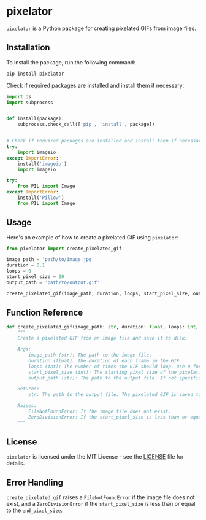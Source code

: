 # pixelator

`pixelator` is a Python package for creating pixelated GIFs from image files.

## Installation

To install the package, run the following command:

```markdown
pip install pixelator
```
Check if required packages are installed and install them if necessary:

```python
import os
import subprocess


def install(package):
    subprocess.check_call(['pip', 'install', package])


# Check if required packages are installed and install them if necessary
try:
    import imageio
except ImportError:
    install('imageio')
    import imageio

try:
    from PIL import Image
except ImportError:
    install('Pillow')
    from PIL import Image
```

## Usage
Here's an example of how to create a pixelated GIF using `pixelator`:

```python
from pixelator import create_pixelated_gif

image_path = 'path/to/image.jpg'
duration = 0.1
loops = 0
start_pixel_size = 20
output_path = 'path/to/output.gif'

create_pixelated_gif(image_path, duration, loops, start_pixel_size, output_path)
```

## Function Reference
```python
def create_pixelated_gif(image_path: str, duration: float, loops: int, start_pixel_size: int = 20, output_path: str = '') -> str:
    """
    Create a pixelated GIF from an image file and save it to disk.

    Args:
        image_path (str): The path to the image file.
        duration (float): The duration of each frame in the GIF.
        loops (int): The number of times the GIF should loop. Use 0 for infinite loops.
        start_pixel_size (int): The starting pixel size of the pixelation effect. Default is 20.
        output_path (str): The path to the output file. If not specified, the GIF will be saved to the root directory.

    Returns:
        str: The path to the output file. The pixelated GIF is saved to disk.

    Raises:
        FileNotFoundError: If the image file does not exist.
        ZeroDivisionError: If the start_pixel_size is less than or equal to the end_pixel_size.
    """
```

## License

`pixelator` is licensed under the MIT License - see the [LICENSE](LICENSE) file for details.

## Error Handling

`create_pixelated_gif` raises a `FileNotFoundError` if the image file does not exist, and a `ZeroDivisionError` if the `start_pixel_size` is less than or equal to the `end_pixel_size`.
